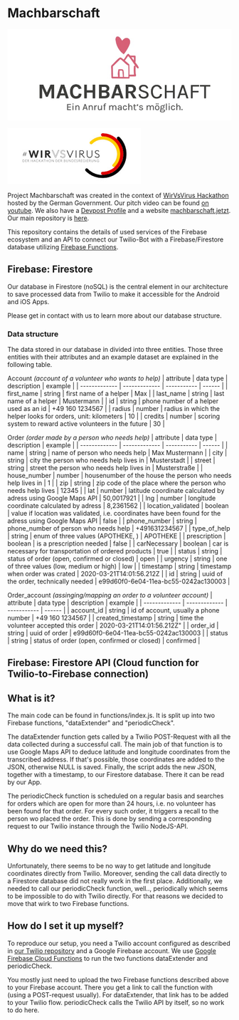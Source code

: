 # Machbarschaft

![Machbarschaft Logo](logo.jpeg)

![WirVsVirus Hackathon Logo](Logo_01_300px.jpg)

Project Machbarschaft was created in the context of [WirVsVirus Hackathon](https://wirvsvirushackathon.org/) hosted by the German Government. Our pitch video can be found [on youtube](https://www.youtube.com/watch?v=8YJ0I0dMmWg). We also have a [Devpost Profile](https://devpost.com/software/einanrufhilft) and a website [machbarschaft.jetzt](https://machbarschaft.jetzt/). Our main repository is [here](https://github.com/marc-sommer/machbarschaft).

This repository contains the details of used services of the Firebase ecosystem and an API to connect our Twilio-Bot with a Firebase/Firestore database utilizing [Firebase Functions](https://firebase.google.com/docs/functions).

## Firebase: Firestore

Our database in Firestore (noSQL) is the central element in our architecture to save processed data from Twilio to make it accessible for the Android and iOS Apps.

Please get in contact with us to learn more about our database structure.
### Data structure 
The data stored in our database in divided into three entities. Those three entities with their attributes and an example dataset are explained in the following table.

Account *(account of a volunteer who wants to help)*
| attribute  | data type | description | example |
| ------------- | ------------- | ----------- | ------ |
| first_name | string | first name of a helper | Max |
| last_name | string | last name of a helper | Mustermann |
| id | string | phone number of a helper used as an id | +49 160 1234567 |
| radius | number | radius in which the helper looks for orders, unit: kilometers | 10 |
| credits | number | scoring system to reward active volunteers in the future | 30 |

Order *(order made by a person who needs help)*
| attribute  | data type | description | example |
| ------------- | ------------- | ----------- | ------ |
| name | string | name of person who needs help | Max Mustermann |
| city | string | city the person who needs help lives in | Musterstadt |
| street | string | street the person who needs help lives in | Musterstraße |
| house_number | number | housenumber of the house the person who needs help lives in | 1 |
| zip | string | zip code of the place where the person who needs help lives | 12345 |
| lat | number | latitude coordinate calculated by adress using Google Maps API | 50,0017921 |
| lng | number | longitude coordinate calculated by adress | 8,2361562 |
| location_validated | boolean | value if location was validated, i.e. coordinates have been found for the adress using Google Maps API | false |
| phone_number | string | phone_number of person who needs help | +491631234567 |
| type_of_help | string | enum of three values (APOTHEKE, ) | APOTHEKE |
| prescription | boolean | is a prescription needed | false |
| carNecessary | boolean | car is necessary for transportation of ordered products | true |
| status | string | status of order (open, confirmed or closed) | open |
| urgency | string | one of three values (low, medium or high) | low |
| timestamp | string | timestamp when order was crated | 2020-03-21T14:01:56.212Z |
| id | string | uuid of the order, technically needed | e99d60f0-6e04-11ea-bc55-0242ac130003  |

Order_account *(assinging/mapping an order to a volunteer account)*
| attribute  | data type | description | example |
| ------------- | ------------- | ----------- | ------ |
| account_id | string | id of account, usually a phone number | +49 160 1234567 |
| created_timestamp | string | time the volunteer accepted this order | 2020-03-21T14:01:56.212Z" |
| order_id | string | uuid of order | e99d60f0-6e04-11ea-bc55-0242ac130003 |
| status | string | status of order (open, confirmed or closed) | confirmed |

## Firebase: Firestore API (Cloud function for Twilio-to-Firebase connection)

## What is it?

The main code can be found in functions/index.js. It is split up into two Firebase functions, "dataExtender" and "periodicCheck". 

The dataExtender function gets called by a Twilio POST-Request with all the data collected during a successful call. The main job of that function is to use Google Maps API to deduce latitude and longitude coordinates from the transcribed address. If that's possible, those coordinates are added to the JSON, otherwise NULL is saved. Finally, the script adds the new JSON, together with a timestamp, to our Firestore database. There it can be read by our App.

The periodicCheck function is scheduled on a regular basis and searches for orders which are open for more than 24 hours, i.e. no volunteer has been found for that order. For every such order, it triggers a recall to the person wo placed the order. This is done by sending a corresponding request to our Twilio instance through the Twilio NodeJS-API.

## Why do we need this?

Unfortunately, there seems to be no way to get latitude and longitude coordinates directly from Twilio. Moreover, sending the call data directly to a Firestore database did not really work in the first place. Additionally, we needed to call our periodicCheck function, well.., periodically which seems to be impossible to do with Twilio directly. For that reasons we decided to move that wirk to two Firebase functions.

## How do I set it up myself?

To reproduce our setup, you need a Twilio account configured as described in [our Twilio repository](https://github.com/machbarschaft/machbarschaft-twilio) and a Google Firebase account. We use [Google Firebase Cloud Functions](https://firebase.google.com/docs/functions) to run the two functions dataExtender and periodicCheck.

You mostly just need to upload the two Firebase functions described above to your Firebase account. There you get a link to call the function with (using a POST-request usually). For dataExtender, that link has to be added to your Twilio flow. periodicCheck calls the Twilio API by itself, so no work to do here.
